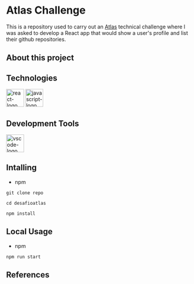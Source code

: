 <h1>Atlas Challenge</h1>

<p>
  This is a repository used to carry out an <a href="https://www.atlasgr.com.br/">Atlas</a> technical challenge where I was asked to develop a React app that would show a user's profile and list their github repositories.
</p>

<!-- img app -->

##  About this project

<!-- about -->

## Technologies

<p>

  <img width="48" src="https://upload.wikimedia.org/wikipedia/commons/thumb/a/a7/React-icon.svg/512px-React-icon.svg.png" alt="react-logo"/>
  <img width="48" src="https://www.freepnglogos.com/uploads/javascript-png/javascript-vector-logo-yellow-png-transparent-javascript-vector-12.png" alt="javascript-logo"/>

</p>


## Development Tools

<p>

  <img width="48" src="https://upload.wikimedia.org/wikipedia/commons/thumb/9/9a/Visual_Studio_Code_1.35_icon.svg/2048px-Visual_Studio_Code_1.35_icon.svg.png" alt="vscode-logo"/>

</p>

## Intalling

- npm

```
git clone repo
```

```
cd desafioatlas
```

```
npm install
```

## Local Usage

- npm

```
npm run start
```

## References

<!-- tools -->
